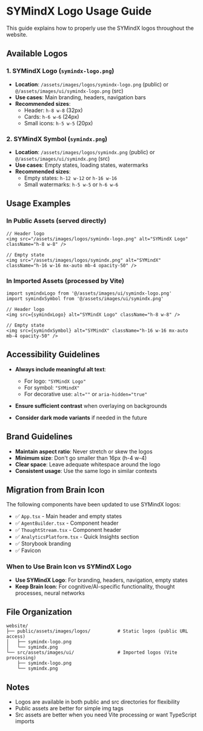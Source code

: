 # SYMindX Logo Usage Guide

This guide explains how to properly use the SYMindX logos throughout the website.

## Available Logos

### 1. SYMindX Logo (`symindx-logo.png`)
- **Location**: `/assets/images/logos/symindx-logo.png` (public) or `@/assets/images/ui/symindx-logo.png` (src)
- **Use cases**: Main branding, headers, navigation bars
- **Recommended sizes**: 
  - Header: `h-8 w-8` (32px)
  - Cards: `h-6 w-6` (24px) 
  - Small icons: `h-5 w-5` (20px)

### 2. SYMindX Symbol (`symindx.png`)
- **Location**: `/assets/images/logos/symindx.png` (public) or `@/assets/images/ui/symindx.png` (src)
- **Use cases**: Empty states, loading states, watermarks
- **Recommended sizes**:
  - Empty states: `h-12 w-12` or `h-16 w-16`
  - Small watermarks: `h-5 w-5` or `h-6 w-6`

## Usage Examples

### In Public Assets (served directly)
```tsx
// Header logo
<img src="/assets/images/logos/symindx-logo.png" alt="SYMindX Logo" className="h-8 w-8" />

// Empty state
<img src="/assets/images/logos/symindx.png" alt="SYMindX" className="h-16 w-16 mx-auto mb-4 opacity-50" />
```

### In Imported Assets (processed by Vite)
```tsx
import symindxLogo from '@/assets/images/ui/symindx-logo.png'
import symindxSymbol from '@/assets/images/ui/symindx.png'

// Header logo
<img src={symindxLogo} alt="SYMindX Logo" className="h-8 w-8" />

// Empty state  
<img src={symindxSymbol} alt="SYMindX" className="h-16 w-16 mx-auto mb-4 opacity-50" />
```

## Accessibility Guidelines

- **Always include meaningful alt text**:
  - For logo: `"SYMindX Logo"`
  - For symbol: `"SYMindX"`
  - For decorative use: `alt=""` or `aria-hidden="true"`

- **Ensure sufficient contrast** when overlaying on backgrounds
- **Consider dark mode variants** if needed in the future

## Brand Guidelines

- **Maintain aspect ratio**: Never stretch or skew the logos
- **Minimum size**: Don't go smaller than 16px (h-4 w-4)
- **Clear space**: Leave adequate whitespace around the logo
- **Consistent usage**: Use the same logo in similar contexts

## Migration from Brain Icon

The following components have been updated to use SYMindX logos:

- ✅ `App.tsx` - Main header and empty states
- ✅ `AgentBuilder.tsx` - Component header
- ✅ `ThoughtStream.tsx` - Component header  
- ✅ `AnalyticsPlatform.tsx` - Quick Insights section
- ✅ Storybook branding
- ✅ Favicon

### When to Use Brain Icon vs SYMindX Logo

- **Use SYMindX Logo**: For branding, headers, navigation, empty states
- **Keep Brain Icon**: For cognitive/AI-specific functionality, thought processes, neural networks

## File Organization

```
website/
├── public/assets/images/logos/          # Static logos (public URL access)
│   ├── symindx-logo.png
│   └── symindx.png
└── src/assets/images/ui/                # Imported logos (Vite processing)
    ├── symindx-logo.png
    └── symindx.png
```

## Notes

- Logos are available in both public and src directories for flexibility
- Public assets are better for simple img tags
- Src assets are better when you need Vite processing or want TypeScript imports 
